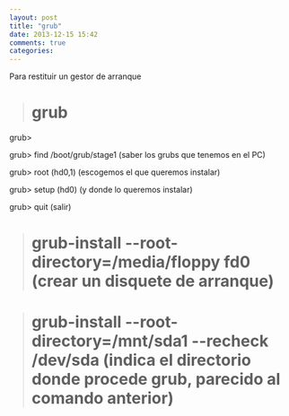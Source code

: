 ```yaml
---
layout: post
title: "grub"
date: 2013-12-15 15:42
comments: true
categories: 
---
```

Para restituir un gestor de arranque

># grub

grub>

grub> find /boot/grub/stage1    (saber los grubs que tenemos en el PC)

grub> root (hd0,1)     (escogemos el que queremos instalar)

grub> setup (hd0)     (y donde lo queremos instalar)

grub> quit                 (salir)

># grub-install --root-directory=/media/floppy fd0 (crear un disquete de arranque)

># grub-install --root-directory=/mnt/sda1 --recheck /dev/sda (indica el directorio donde procede grub, parecido al comando anterior)

